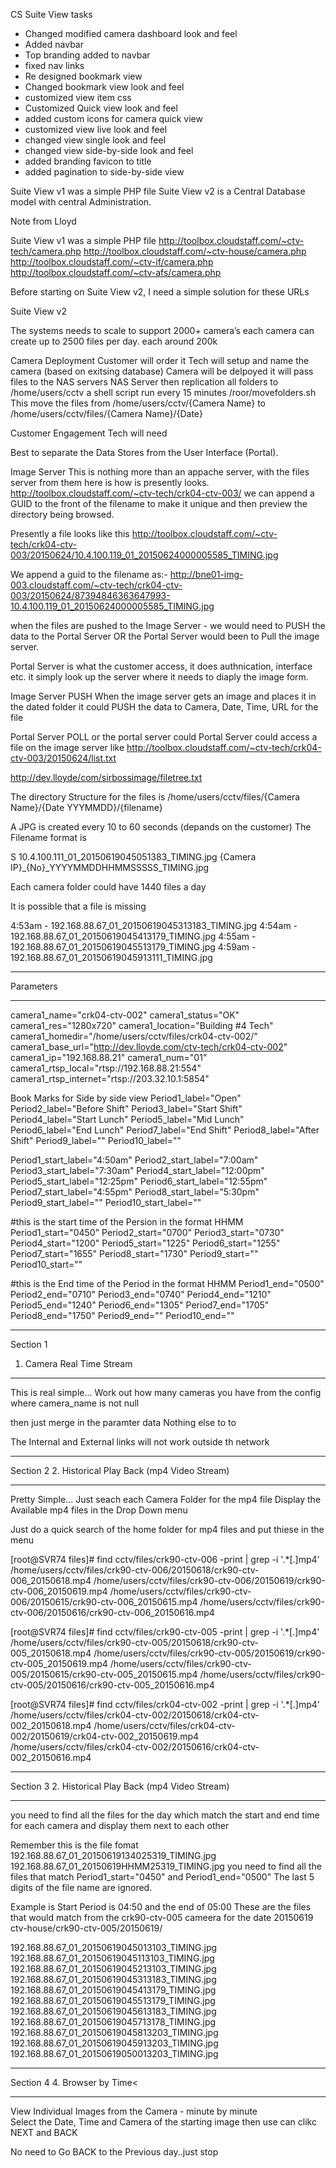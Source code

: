 
CS Suite View tasks
- Changed modified camera dashboard look and feel
- Added navbar
- Top branding added to navbar
- fixed nav links
- Re designed bookmark view
- Changed bookmark view look and feel
- customized view item css
- Customized Quick view look and feel
- added custom icons for camera quick view
- customized view live look and feel
- changed view single look and feel
- changed view side-by-side look and feel
- added branding favicon to title
- added pagination to side-by-side view



Suite View v1 was a simple PHP file
Suite View v2 is a Central Database model with central Administration.


Note from Lloyd

Suite View v1 was a simple PHP file
http://toolbox.cloudstaff.com/~ctv-tech/camera.php
http://toolbox.cloudstaff.com/~ctv-house/camera.php
http://toolbox.cloudstaff.com/~ctv-if/camera.php
http://toolbox.cloudstaff.com/~ctv-afs/camera.php

Before starting on Suite View v2, I need a simple solution for these URLs






Suite View v2 



The systems needs to scale to support 2000+ camera’s
each camera can create up to 2500 files per day. each around 200k

Camera Deployment
Customer will order it
Tech will setup and name the camera (based on exitsing database)
Camera will be delpoyed
it will pass files to the NAS servers
NAS Server then replication all folders to /home/users/cctv
a shell script run every 15 minutes /roor/movefolders.sh
This move the files from /home/users/cctv/{Camera Name} to /home/users/cctv/files/{Camera Name}/{Date}

Customer Engagement
Tech will need 


Best to separate the Data Stores from the User Interface (Portal).

Image Server
This is nothing more than an appache server, with the files server from them
here is how is presently looks.
http://toolbox.cloudstaff.com/~ctv-tech/crk04-ctv-003/ 
we can append a GUID to the front of the filename to make it unique
and then preview the directory being browsed.

Presently a file looks like this
http://toolbox.cloudstaff.com/~ctv-tech/crk04-ctv-003/20150624/10.4.100.119_01_20150624000005585_TIMING.jpg

We append a guid to the filename as:-
http://bne01-img-003.cloudstaff.com/~ctv-tech/crk04-ctv-003/20150624/87394846363647993-10.4.100.119_01_20150624000005585_TIMING.jpg

when the files are pushed to the Image Server - we would need to PUSH the data to the Portal Server OR the Portal Server would been to Pull the image server.

Portal Server
is what the customer access, it does authnication, interface etc. it simply look up the server where it needs to diaply the image form.

Image Server PUSH
When the image server gets an image and places it in the dated folder it could PUSH the data to
Camera, Date, Time, URL for the file

Portal Server POLL
or the portal server could  Portal Server could access a file on the image server like
http://toolbox.cloudstaff.com/~ctv-tech/crk04-ctv-003/20150624/list.txt





http://dev.lloyde/com/sirbossimage/filetree.txt

The directory Structure for the files is
 /home/users/cctv/files/{Camera Name}/{Date YYYMMDD}/{filename}

A JPG is created every 10 to 60 seconds (depands on the customer)
The Filename format is

S 10.4.100.111_01_20150619045051383_TIMING.jpg
{Camera IP}_{No}_YYYYMMDDHHMMSSSSS_TIMING.jpg

Each camera folder could have 1440 files a day


It is possible that a file is missing

4:53am - 192.168.88.67_01_20150619045313183_TIMING.jpg
4:54am - 192.168.88.67_01_20150619045413179_TIMING.jpg
4:55am - 192.168.88.67_01_20150619045513179_TIMING.jpg
4:59am - 192.168.88.67_01_20150619045913111_TIMING.jpg



**************************************************
Parameters
**************************************************
camera1_name="crk04-ctv-002"
camera1_status="OK"
camera1_res="1280x720"
camera1_location="Building #4 Tech"
camera1_homedir="/home/users/cctv/files/crk04-ctv-002/"
camera1_base_url="http://dev.lloyde.com/ctv-tech/crk04-ctv-002"
camera1_ip="192.168.88.21"
camera1_num="01"
camera1_rtsp_local="rtsp://192.168.88.21:554"
camera1_rtsp_internet="rtsp://203.32.10.1:5854"


Book Marks for Side by side view
Period1_label="Open"
Period2_label="Before Shift"
Period3_label="Start Shift"
Period4_label="Start Lunch"
Period5_label="Mid Lunch"
Period6_label="End Lunch"
Period7_label="End Shift"
Period8_label="After Shift"
Period9_label=""
Period10_label=""

Period1_start_label="4:50am"
Period2_start_label="7:00am"
Period3_start_label="7:30am"
Period4_start_label="12:00pm"
Period5_start_label="12:25pm"
Period6_start_label="12:55pm"
Period7_start_label="4:55pm"
Period8_start_label="5:30pm"
Period9_start_label=""
Period10_start_label=""

#this is the start time of the Persion in the format HHMM
Period1_start="0450"
Period2_start="0700"
Period3_start="0730"
Period4_start="1200"
Period5_start="1225"
Period6_start="1255"
Period7_start="1655"
Period8_start="1730"
Period9_start=""
Period10_start=""


#this is the End time of the Period in the format HHMM
Period1_end="0500"
Period2_end="0710"
Period3_end="0740"
Period4_end="1210"
Period5_end="1240"
Period6_end="1305"
Period7_end="1705"
Period8_end="1750"
Period9_end=""
Period10_end=""



*********************
Section 1
1. Camera Real Time Stream
*********************

This is real simple... 
Work out how many cameras you have from the config
where camera_name is not null

then just merge in the paramter data
Nothing else to to

The Internal and External links will not work outside th network



*********************
Section 2
2. Historical Play Back (mp4 Video Stream)
*********************

Pretty Simple... Just seach each Camera Folder for the mp4 file
Display the Available mp4 files in the Drop Down menu



Just do a quick search of the home folder for mp4 files and put thiese in the menu

[root@SVR74 files]#  find cctv/files/crk90-ctv-006 -print | grep -i '.*[.]mp4'
/home/users/cctv/files/crk90-ctv-006/20150618/crk90-ctv-006_20150618.mp4
/home/users/cctv/files/crk90-ctv-006/20150619/crk90-ctv-006_20150619.mp4
/home/users/cctv/files/crk90-ctv-006/20150615/crk90-ctv-006_20150615.mp4
/home/users/cctv/files/crk90-ctv-006/20150616/crk90-ctv-006_20150616.mp4

[root@SVR74 files]#  find cctv/files/crk90-ctv-005 -print | grep -i '.*[.]mp4'
/home/users/cctv/files/crk90-ctv-005/20150618/crk90-ctv-005_20150618.mp4
/home/users/cctv/files/crk90-ctv-005/20150619/crk90-ctv-005_20150619.mp4
/home/users/cctv/files/crk90-ctv-005/20150615/crk90-ctv-005_20150615.mp4
/home/users/cctv/files/crk90-ctv-005/20150616/crk90-ctv-005_20150616.mp4

[root@SVR74 files]#  find cctv/files/crk04-ctv-002 -print | grep -i '.*[.]mp4'
/home/users/cctv/files/crk04-ctv-002/20150618/crk04-ctv-002_20150618.mp4
/home/users/cctv/files/crk04-ctv-002/20150619/crk04-ctv-002_20150619.mp4
/home/users/cctv/files/crk04-ctv-002/20150616/crk04-ctv-002_20150616.mp4



*********************
Section 3
2. Historical Play Back (mp4 Video Stream)
*********************

you need to find all the files for the day 
which match the start and end time for each camera 
and display them next to each other



Remember this is the file fomat
192.168.88.67_01_20150619134025319_TIMING.jpg
192.168.88.67_01_20150619HHMM25319_TIMING.jpg
you need to find all the files that match Period1_start="0450" and Period1_end="0500"
The last 5 digits of the file name are ignored.


Example
is Start Period is 04:50 and the end of 05:00
These are the files that would match from the crk90-ctv-005 cameera for the date 20150619
ctv-house/crk90-ctv-005/20150619/

192.168.88.67_01_20150619045013103_TIMING.jpg
192.168.88.67_01_20150619045113103_TIMING.jpg
192.168.88.67_01_20150619045213103_TIMING.jpg
192.168.88.67_01_20150619045313183_TIMING.jpg
192.168.88.67_01_20150619045413179_TIMING.jpg
192.168.88.67_01_20150619045513179_TIMING.jpg
192.168.88.67_01_20150619045613183_TIMING.jpg
192.168.88.67_01_20150619045713178_TIMING.jpg
192.168.88.67_01_20150619045813203_TIMING.jpg
192.168.88.67_01_20150619045913203_TIMING.jpg
192.168.88.67_01_20150619050013203_TIMING.jpg




*********************
Section 4
4. Browser by Time<
*********************


View Individual Images from the Camera - minute by minute<br>
Select the Date, Time and Camera of the starting image
then use can clikc NEXT and BACK

No need to Go BACK to the Previous day..just stop
